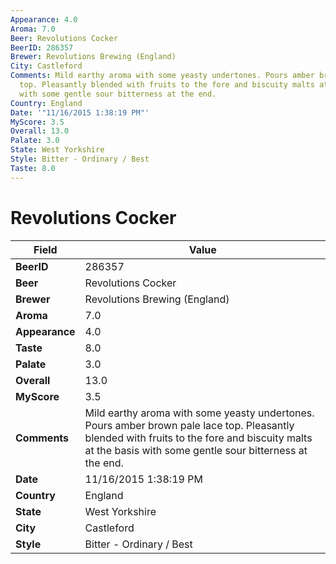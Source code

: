```yaml
---
Appearance: 4.0
Aroma: 7.0
Beer: Revolutions Cocker
BeerID: 286357
Brewer: Revolutions Brewing (England)
City: Castleford
Comments: Mild earthy aroma with some yeasty undertones. Pours amber brown pale lace
  top. Pleasantly blended with fruits to the fore and biscuity malts at the basis
  with some gentle sour bitterness at the end.
Country: England
Date: '"11/16/2015 1:38:19 PM"'
MyScore: 3.5
Overall: 13.0
Palate: 3.0
State: West Yorkshire
Style: Bitter - Ordinary / Best
Taste: 8.0
---
```


# Revolutions Cocker

| Field         | Value |
|---------------|-------|
| **BeerID** | 286357 |
| **Beer** | Revolutions Cocker |
| **Brewer** | Revolutions Brewing (England) |
| **Aroma** | 7.0 |
| **Appearance** | 4.0 |
| **Taste** | 8.0 |
| **Palate** | 3.0 |
| **Overall** | 13.0 |
| **MyScore** | 3.5 |
| **Comments** | Mild earthy aroma with some yeasty undertones. Pours amber brown pale lace top. Pleasantly blended with fruits to the fore and biscuity malts at the basis with some gentle sour bitterness at the end. |
| **Date** | 11/16/2015 1:38:19 PM |
| **Country** | England |
| **State** | West Yorkshire |
| **City** | Castleford |
| **Style** | Bitter - Ordinary / Best |
